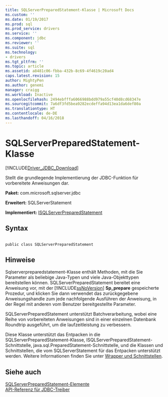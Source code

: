 ```yaml
---
title: SQLServerPreparedStatement-Klasse | Microsoft Docs
ms.custom: ''
ms.date: 01/19/2017
ms.prod: sql
ms.prod_service: drivers
ms.service: ''
ms.component: jdbc
ms.reviewer: ''
ms.suite: sql
ms.technology:
- drivers
ms.tgt_pltfrm: ''
ms.topic: article
ms.assetid: a8481c06-fbba-432b-8c69-4f4619c20ad4
caps.latest.revision: 15
author: MightyPen
ms.author: genemi
manager: craigg
ms.workload: Inactive
ms.openlocfilehash: 2494ebfffa6066988bdd979a55cf40d8cd68347e
ms.sourcegitcommit: 7a6df3fd5bea9282ecdeffa94d13ea1da6def80a
ms.translationtype: HT
ms.contentlocale: de-DE
ms.lasthandoff: 04/16/2018
---
```

# <a name="sqlserverpreparedstatement-class"></a>SQLServerPreparedStatement-Klasse
[!INCLUDE[Driver_JDBC_Download](../../../includes/driver_jdbc_download.md)]

  Stellt die grundlegende Implementierung der JDBC-Funktion für vorbereitete Anweisungen dar.  
  
 **Paket:** com.microsoft.sqlserver.jdbc  
  
 **Erweitert:** SQLServerStatement  
  
 **Implementiert:** [ISQLServerPreparedStatement](../../../connect/jdbc/reference/isqlserverpreparedstatement-interface.md)  
  
## <a name="syntax"></a>Syntax  
  
```  
  
public class SQLServerPreparedStatement  
```  
  
## <a name="remarks"></a>Hinweise  
 Sqlserverpreparedstatement-Klasse enthält Methoden, mit die Sie Parameter als beliebige Java-Typen und viele Java-Objekttypen bereitstellen können. SQLServerPreparedStatement bereitet eine Anweisung vor, mit der [!INCLUDE[ssNoVersion](../../../includes/ssnoversion_md.md)] **Sp_prepare** gespeicherte Prozedur, und klicken Sie dann verwendet das zurückgegebene Anweisungshandle zum jede nachfolgende Ausführen der Anweisung, in der Regel mit anderen vom Benutzer bereitgestellte Parameter.  
  
 SQLServerPreparedStatement unterstützt Batchverarbeitung, wobei eine Reihe von vorbereiteten Anweisungen sind in einer einzelnen Datenbank Roundtrip ausgeführt, um die laufzeitleistung zu verbessern.  
  
 Diese Klasse unterstützt das Entpacken in die SQLServerPreparedStatement-Klasse, ISQLServerPreparedStatement-Schnittstelle, java.sql.PreparedStatement-Schnittstelle, und die Klassen und Schnittstellen, die vom SQLServerStatement für das Entpacken unterstützt werden. Weitere Informationen finden Sie unter [Wrapper und Schnittstellen](../../../connect/jdbc/wrappers-and-interfaces.md).  
  
## <a name="see-also"></a>Siehe auch  
 [SQLServerPreparedStatement-Elemente](../../../connect/jdbc/reference/sqlserverpreparedstatement-members.md)   
 [API-Referenz für JDBC-Treiber](../../../connect/jdbc/reference/jdbc-driver-api-reference.md)  
  
  
